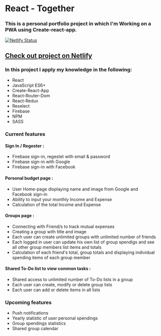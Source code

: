 <h1>React - Together </h1>

<h3>This is a personal portfolio project in which I'm Working on a PWA using Create-react-app.</h3>

[![Netlify Status](https://api.netlify.com/api/v1/badges/71669725-2b50-4b29-acea-6591a50d1648/deploy-status)](https://app.netlify.com/sites/together-live/deploys)

<a href="https://together-live.netlify.app/"  target="blank"><h2>Check out project on Netlify</h2></a>

<h3>In this project I apply my knowledge in the following:</h4>

<ul>
  <li>React</li>
  <li>JavaScript ES6+</li>
  <li>Create-React-App</li>
  <li>React-Router-Dom</li>
  <li>React-Redux</li>
  <li>Reselect</li>
  <li>Firebase</li>
  <li>NPM</li>
  <li>SASS</li>
</ul>

<h3>Current features</h3>
  <h4>Sign In / Regester :</h4>
  <ul>
    <li>Firebase sign-in, regestet with email & password</li>
    <li>Firebase sign-in with Google</li>
    <li>Firebase sign-in with Facebook</li>
  </ul>
 <h4>Personal budget page :</h4>
  <ul>
    <li>User Home-page displaying name and image from Google and Facebook sign-in </li>
    <li>Ability to input your monthly Income and Expense</li>
    <li>Calculation of the total Income and Expense</li>
  </ul>
  <h4>Groups page :</h4>
  <ul>
    <li>Connecting with Friend/s to track mutual expenses</li>
    <li>Creating a group with title and image</li>
    <li>Each user can create unlimited groups with unlimited number of friends</li>
    <li>Each logged in user can update his own list of group spendigs and see all other group members list items and totals</li>
    <li>Calculation of each friend's total, group totals and displaying individual spending items of each group member</li>
  </ul>
  <h4>Shared To-Do list to view common tasks :</h4>
  <ul>
    <li>Shared access to unlimited number of To-Do lists in a group</li>
    <li>Each user can create, modify or delete group lists</li>
    <li>Each user can add or delete items in all lists</li>
  </ul>

<h3>Upcoming features</h3>
  <ul>
    <li>Push notifications</li>
    <li>Yearly statistic of user personal spendings</li>
    <li>Group spendings statistics</li>
    <li>Shared group calendar</li>
  </ul>

